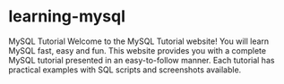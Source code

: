 # learning-mysql
 MySQL Tutorial  Welcome to the MySQL Tutorial website! You will learn MySQL fast, easy and fun. This website provides you with a complete MySQL tutorial presented in an easy-to-follow manner. Each tutorial has practical examples with SQL scripts and screenshots available.

